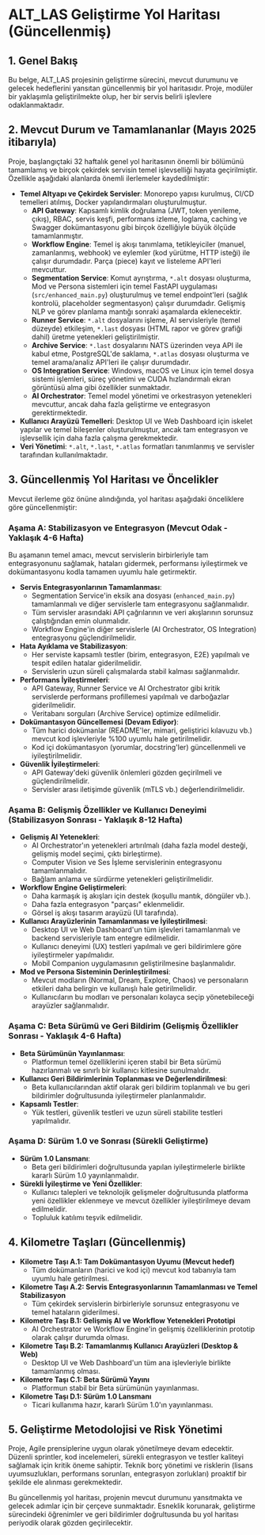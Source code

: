 # ALT_LAS Geliştirme Yol Haritası (Güncellenmiş)

## 1. Genel Bakış

Bu belge, ALT_LAS projesinin geliştirme sürecini, mevcut durumunu ve gelecek hedeflerini yansıtan güncellenmiş bir yol haritasıdır. Proje, modüler bir yaklaşımla geliştirilmekte olup, her bir servis belirli işlevlere odaklanmaktadır.

## 2. Mevcut Durum ve Tamamlananlar (Mayıs 2025 itibarıyla)

Proje, başlangıçtaki 32 haftalık genel yol haritasının önemli bir bölümünü tamamlamış ve birçok çekirdek servisin temel işlevselliği hayata geçirilmiştir. Özellikle aşağıdaki alanlarda önemli ilerlemeler kaydedilmiştir:

-   **Temel Altyapı ve Çekirdek Servisler**: Monorepo yapısı kurulmuş, CI/CD temelleri atılmış, Docker yapılandırmaları oluşturulmuştur.
    -   **API Gateway**: Kapsamlı kimlik doğrulama (JWT, token yenileme, çıkış), RBAC, servis keşfi, performans izleme, loglama, caching ve Swagger dokümantasyonu gibi birçok özelliğiyle büyük ölçüde tamamlanmıştır.
    -   **Workflow Engine**: Temel iş akışı tanımlama, tetikleyiciler (manuel, zamanlanmış, webhook) ve eylemler (kod yürütme, HTTP isteği) ile çalışır durumdadır. Parça (piece) kayıt ve listeleme API'leri mevcuttur.
    -   **Segmentation Service**: Komut ayrıştırma, `*.alt` dosyası oluşturma, Mod ve Persona sistemleri için temel FastAPI uygulaması (`src/enhanced_main.py`) oluşturulmuş ve temel endpoint'leri (sağlık kontrolü, placeholder segmentasyon) çalışır durumdadır. Gelişmiş NLP ve görev planlama mantığı sonraki aşamalarda eklenecektir.
    -   **Runner Service**: `*.alt` dosyalarını işleme, AI servisleriyle (temel düzeyde) etkileşim, `*.last` dosyası (HTML rapor ve görev grafiği dahil) üretme yetenekleri geliştirilmiştir.
    -   **Archive Service**: `*.last` dosyalarını NATS üzerinden veya API ile kabul etme, PostgreSQL'de saklama, `*.atlas` dosyası oluşturma ve temel arama/analiz API'leri ile çalışır durumdadır.
    -   **OS Integration Service**: Windows, macOS ve Linux için temel dosya sistemi işlemleri, süreç yönetimi ve CUDA hızlandırmalı ekran görüntüsü alma gibi özellikler sunmaktadır.
    -   **AI Orchestrator**: Temel model yönetimi ve orkestrasyon yetenekleri mevcuttur, ancak daha fazla geliştirme ve entegrasyon gerektirmektedir.
-   **Kullanıcı Arayüzü Temelleri**: Desktop UI ve Web Dashboard için iskelet yapılar ve temel bileşenler oluşturulmuştur, ancak tam entegrasyon ve işlevsellik için daha fazla çalışma gerekmektedir.
-   **Veri Yönetimi**: `*.alt`, `*.last`, `*.atlas` formatları tanımlanmış ve servisler tarafından kullanılmaktadır.

## 3. Güncellenmiş Yol Haritası ve Öncelikler

Mevcut ilerleme göz önüne alındığında, yol haritası aşağıdaki önceliklere göre güncellenmiştir:

### Aşama A: Stabilizasyon ve Entegrasyon (Mevcut Odak - Yaklaşık 4-6 Hafta)

Bu aşamanın temel amacı, mevcut servislerin birbirleriyle tam entegrasyonunu sağlamak, hataları gidermek, performansı iyileştirmek ve dokümantasyonu kodla tamamen uyumlu hale getirmektir.

-   **Servis Entegrasyonlarının Tamamlanması**:
    -   Segmentation Service'in eksik ana dosyası (`enhanced_main.py`) tamamlanmalı ve diğer servislerle tam entegrasyonu sağlanmalıdır.
    -   Tüm servisler arasındaki API çağrılarının ve veri akışlarının sorunsuz çalıştığından emin olunmalıdır.
    -   Workflow Engine'in diğer servislerle (AI Orchestrator, OS Integration) entegrasyonu güçlendirilmelidir.
-   **Hata Ayıklama ve Stabilizasyon**:
    -   Her serviste kapsamlı testler (birim, entegrasyon, E2E) yapılmalı ve tespit edilen hatalar giderilmelidir.
    -   Servislerin uzun süreli çalışmalarda stabil kalması sağlanmalıdır.
-   **Performans İyileştirmeleri**:
    -   API Gateway, Runner Service ve AI Orchestrator gibi kritik servislerde performans profillemesi yapılmalı ve darboğazlar giderilmelidir.
    -   Veritabanı sorguları (Archive Service) optimize edilmelidir.
-   **Dokümantasyon Güncellemesi (Devam Ediyor)**:
    -   Tüm harici dokümanlar (README'ler, mimari, geliştirici kılavuzu vb.) mevcut kod işlevleriyle %100 uyumlu hale getirilmelidir.
    -   Kod içi dokümantasyon (yorumlar, docstring'ler) güncellenmeli ve iyileştirilmelidir.
-   **Güvenlik İyileştirmeleri**:
    -   API Gateway'deki güvenlik önlemleri gözden geçirilmeli ve güçlendirilmelidir.
    -   Servisler arası iletişimde güvenlik (mTLS vb.) değerlendirilmelidir.

### Aşama B: Gelişmiş Özellikler ve Kullanıcı Deneyimi (Stabilizasyon Sonrası - Yaklaşık 8-12 Hafta)

-   **Gelişmiş AI Yetenekleri**:
    -   AI Orchestrator'ın yetenekleri artırılmalı (daha fazla model desteği, gelişmiş model seçimi, çıktı birleştirme).
    -   Computer Vision ve Ses İşleme servislerinin entegrasyonu tamamlanmalıdır.
    -   Bağlam anlama ve sürdürme yetenekleri geliştirilmelidir.
-   **Workflow Engine Geliştirmeleri**:
    -   Daha karmaşık iş akışları için destek (koşullu mantık, döngüler vb.).
    -   Daha fazla entegrasyon "parçası" eklenmelidir.
    -   Görsel iş akışı tasarım arayüzü (UI tarafında).
-   **Kullanıcı Arayüzlerinin Tamamlanması ve İyileştirilmesi**:
    -   Desktop UI ve Web Dashboard'un tüm işlevleri tamamlanmalı ve backend servisleriyle tam entegre edilmelidir.
    -   Kullanıcı deneyimi (UX) testleri yapılmalı ve geri bildirimlere göre iyileştirmeler yapılmalıdır.
    -   Mobil Companion uygulamasının geliştirilmesine başlanmalıdır.
-   **Mod ve Persona Sisteminin Derinleştirilmesi**:
    -   Mevcut modların (Normal, Dream, Explore, Chaos) ve personaların etkileri daha belirgin ve kullanışlı hale getirilmelidir.
    -   Kullanıcıların bu modları ve personaları kolayca seçip yönetebileceği arayüzler sağlanmalıdır.

### Aşama C: Beta Sürümü ve Geri Bildirim (Gelişmiş Özellikler Sonrası - Yaklaşık 4-6 Hafta)

-   **Beta Sürümünün Yayınlanması**:
    -   Platformun temel özelliklerini içeren stabil bir Beta sürümü hazırlanmalı ve sınırlı bir kullanıcı kitlesine sunulmalıdır.
-   **Kullanıcı Geri Bildirimlerinin Toplanması ve Değerlendirilmesi**:
    -   Beta kullanıcılarından aktif olarak geri bildirim toplanmalı ve bu geri bildirimler doğrultusunda iyileştirmeler planlanmalıdır.
-   **Kapsamlı Testler**:
    -   Yük testleri, güvenlik testleri ve uzun süreli stabilite testleri yapılmalıdır.

### Aşama D: Sürüm 1.0 ve Sonrası (Sürekli Geliştirme)

-   **Sürüm 1.0 Lansmanı**:
    -   Beta geri bildirimleri doğrultusunda yapılan iyileştirmelerle birlikte kararlı Sürüm 1.0 yayınlanmalıdır.
-   **Sürekli İyileştirme ve Yeni Özellikler**:
    -   Kullanıcı talepleri ve teknolojik gelişmeler doğrultusunda platforma yeni özellikler eklenmeye ve mevcut özellikler iyileştirilmeye devam edilmelidir.
    -   Topluluk katılımı teşvik edilmelidir.

## 4. Kilometre Taşları (Güncellenmiş)

-   **Kilometre Taşı A.1: Tam Dokümantasyon Uyumu (Mevcut hedef)**
    -   Tüm dokümanların (harici ve kod içi) mevcut kod tabanıyla tam uyumlu hale getirilmesi.
-   **Kilometre Taşı A.2: Servis Entegrasyonlarının Tamamlanması ve Temel Stabilizasyon**
    -   Tüm çekirdek servislerin birbirleriyle sorunsuz entegrasyonu ve temel hataların giderilmesi.
-   **Kilometre Taşı B.1: Gelişmiş AI ve Workflow Yetenekleri Prototipi**
    -   AI Orchestrator ve Workflow Engine'in gelişmiş özelliklerinin prototip olarak çalışır durumda olması.
-   **Kilometre Taşı B.2: Tamamlanmış Kullanıcı Arayüzleri (Desktop & Web)**
    -   Desktop UI ve Web Dashboard'un tüm ana işlevleriyle birlikte tamamlanmış olması.
-   **Kilometre Taşı C.1: Beta Sürümü Yayını**
    -   Platformun stabil bir Beta sürümünün yayınlanması.
-   **Kilometre Taşı D.1: Sürüm 1.0 Lansmanı**
    -   Ticari kullanıma hazır, kararlı Sürüm 1.0'ın yayınlanması.

## 5. Geliştirme Metodolojisi ve Risk Yönetimi

Proje, Agile prensiplerine uygun olarak yönetilmeye devam edecektir. Düzenli sprintler, kod incelemeleri, sürekli entegrasyon ve testler kaliteyi sağlamak için kritik öneme sahiptir. Teknik borç yönetimi ve risklerin (lisans uyumsuzlukları, performans sorunları, entegrasyon zorlukları) proaktif bir şekilde ele alınması gerekmektedir.

Bu güncellenmiş yol haritası, projenin mevcut durumunu yansıtmakta ve gelecek adımlar için bir çerçeve sunmaktadır. Esneklik korunarak, geliştirme sürecindeki öğrenimler ve geri bildirimler doğrultusunda bu yol haritası periyodik olarak gözden geçirilecektir.
